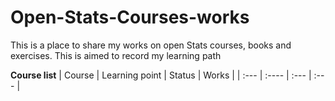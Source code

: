 # Open-Stats-Courses-works
This is a place to share my works on open Stats courses, books and exercises. This is aimed to record my learning path 

**Course list**
| Course      | Learning point | Status     | Works	|
| :---        | :----          | :---       | :---	|
